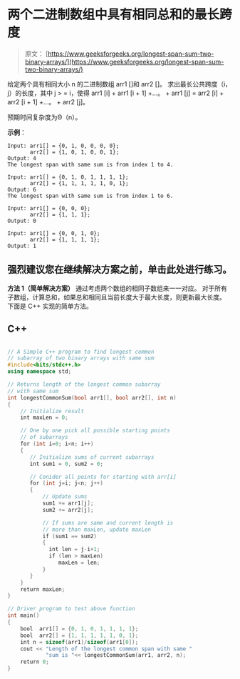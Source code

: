 # 两个二进制数组中具有相同总和的最长跨度

> 原文： [https://www.geeksforgeeks.org/longest-span-sum-two-binary-arrays/](https://www.geeksforgeeks.org/longest-span-sum-two-binary-arrays/)

给定两个具有相同大小 n 的二进制数组 arr1 []和 arr2 []。 求出最长公共跨度（i，j）的长度，其中 j > = i，使得 arr1 [i] + arr1 [i + 1] +…。 + arr1 [j] = arr2 [i] + arr2 [i + 1] +…。 + arr2 [j]。

预期时间复杂度为Θ（n）。

**示例**：

```
Input: arr1[] = {0, 1, 0, 0, 0, 0};
       arr2[] = {1, 0, 1, 0, 0, 1};
Output: 4
The longest span with same sum is from index 1 to 4.

Input: arr1[] = {0, 1, 0, 1, 1, 1, 1};
       arr2[] = {1, 1, 1, 1, 1, 0, 1};
Output: 6
The longest span with same sum is from index 1 to 6.

Input: arr1[] = {0, 0, 0};
       arr2[] = {1, 1, 1};
Output: 0

Input: arr1[] = {0, 0, 1, 0};
       arr2[] = {1, 1, 1, 1};
Output: 1

```

[](https://practice.geeksforgeeks.org/problem-page.php?pid=188)

## 强烈建议您在继续解决方案之前，单击此处进行练习。

**方法 1（简单解决方案）**
通过考虑两个数组的相同子数组来一一对应。 对于所有子数组，计算总和，如果总和相同且当前长度大于最大长度，则更新最大长度。 下面是 C++ 实现的简单方法。

## C++ 

```cpp

// A Simple C++ program to find longest common 
// subarray of two binary arrays with same sum 
#include<bits/stdc++.h> 
using namespace std; 

// Returns length of the longest common subarray 
// with same sum 
int longestCommonSum(bool arr1[], bool arr2[], int n) 
{ 
    // Initialize result 
    int maxLen = 0; 

    // One by one pick all possible starting points 
    // of subarrays 
    for (int i=0; i<n; i++) 
    { 
       // Initialize sums of current subarrays 
       int sum1 = 0, sum2 = 0; 

       // Conider all points for starting with arr[i] 
       for (int j=i; j<n; j++) 
       { 
           // Update sums 
           sum1 += arr1[j]; 
           sum2 += arr2[j]; 

           // If sums are same and current length is 
           // more than maxLen, update maxLen 
           if (sum1 == sum2) 
           { 
             int len = j-i+1; 
             if (len > maxLen) 
                maxLen = len; 
           } 
       } 
    } 
    return maxLen; 
} 

// Driver program to test above function 
int main() 
{ 
    bool  arr1[] = {0, 1, 0, 1, 1, 1, 1}; 
    bool  arr2[] = {1, 1, 1, 1, 1, 0, 1}; 
    int n = sizeof(arr1)/sizeof(arr1[0]); 
    cout << "Length of the longest common span with same "
            "sum is "<< longestCommonSum(arr1, arr2, n); 
    return 0; 
} 

```